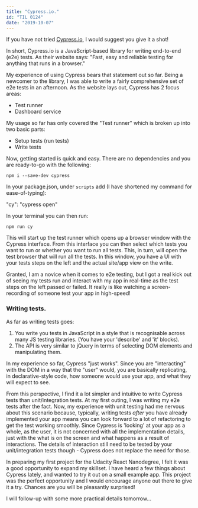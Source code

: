 ```yaml
---
title: "Cypress.io."
id: "TIL 0124"
date: "2019-10-07"
---
```


If you have not tried [Cypress.io](https://www.cypress.io/), I would suggest you give it a shot! 

In short, Cypress.io is a JavaScript-based library for writing end-to-end (e2e) tests. As their website says: "Fast, easy and reliable testing for anything that runs in a browser." 

My experience of using Cypress bears that statement out so far. Being a newcomer to the library, I was able to write a fairly comprehensive set of e2e tests in an afternoon. As the website lays out, Cypress has 2 focus areas:

* Test runner
* Dashboard service

My usage so far has only covered the "Test runner" which is broken up into two basic parts: 

* Setup tests (run tests)
* Write tests 

Now, getting started is quick and easy. There are no dependencies and you are ready-to-go with the following: 

`npm i --save-dev cypress`

In your package.json, under `scripts` add (I have shortened my command for ease-of-typing): 

"cy": "cypress open"

In your terminal you can then run: 

`npm run cy`


This will start up the test runner which opens up a browser window with the Cypress interface. From this interface you can then select which tests you want to run or whether you want to run all tests. This, in turn, will open the test browser that will run all the tests. In this window, you have a UI with your tests steps on the left and the actual site/app view on the write. 


Granted, I am a novice when it comes to e2e testing, but I got a real kick out of seeing my tests run and interact with my app in real-time as the test steps on the left passed or failed. It really is like watching a screen-recording of someone test your app in high-speed! 

### Writing tests. 

As far as writing tests goes: 

1. You write you tests in JavaScript in a style that is recognisable across many JS testing libraries. (You have your 'describe' and 'it' blocks).
2. The API is very similar to jQuery in terms of selecting DOM elements and manipulating them. 

In my experience so far, Cypress "just works". Since you are "interacting" with the DOM in a way that the "user" would, you are basically replicating, in declarative-style code, how someone would use your app, and what they will expect to see. 

From this perspective, I find it a lot simpler and intuitive to write Cypress tests than unit/integration tests. At my first outing, I was writing my e2e tests after the fact. Now, my experience with unit testing had me nervous about this scenario because, typically, writing tests *after* you have already implemented your app means you can look forward to a lot of refactoring to get the test working smoothly. Since Cypress is 'looking' at your app as a whole, as the user, it is not concerned with all the implementation details, just with the what is on the screen and what happens as a result of interactions. The details of interaction still need to be tested by your unit/integration tests though - Cypress does not replace the need for those. 

In preparing my first project for the Udacity React Nanodegree, I felt it was a good opportunity to expand my skillset. I have heard a few things about Cypress lately, and wanted to try it out on a small example app. This project was the perfect opportunity and I would encourage anyone out there to give it a try. Chances are you will be pleasantly surprised! 

I will follow-up with some more practical details tomorrow... 



